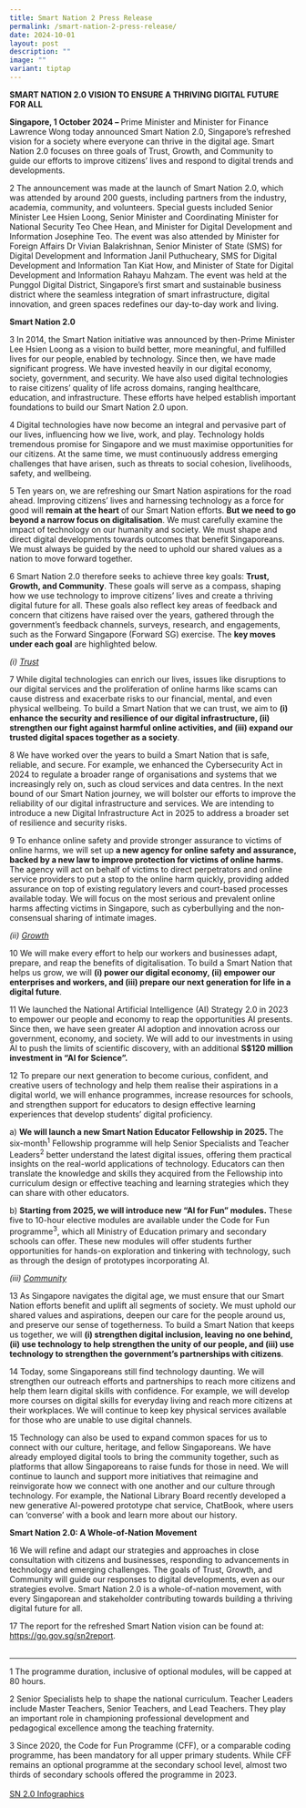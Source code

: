 ```yaml
---
title: Smart Nation 2 Press Release
permalink: /smart-nation-2-press-release/
date: 2024-10-01
layout: post
description: ""
image: ""
variant: tiptap
---
```

<p><strong>SMART NATION 2.0 VISION TO ENSURE A THRIVING DIGITAL FUTURE FOR ALL</strong>
</p>
<p><strong>Singapore, 1 October 2024 – </strong>Prime Minister and Minister
for Finance Lawrence Wong today announced Smart Nation 2.0, Singapore’s
refreshed vision for a society where everyone can thrive in the digital
age. Smart Nation 2.0 focuses on three goals of Trust, Growth, and Community
to guide our efforts to improve citizens’ lives and respond to digital
trends and developments.</p>
<p>2 The announcement was made at the launch of Smart Nation 2.0, which was
attended by around 200 guests, including partners from the industry, academia,
community, and volunteers. Special guests included Senior Minister Lee
Hsien Loong, Senior Minister and Coordinating Minister for National Security
Teo Chee Hean, and Minister for Digital Development and Information Josephine
Teo. The event was also attended by Minister for Foreign Affairs Dr Vivian
Balakrishnan, Senior Minister of State (SMS) for Digital Development and
Information Janil Puthucheary, SMS for Digital Development and Information
Tan Kiat How, and Minister of State for Digital Development and Information
Rahayu Mahzam. The event was held at the Punggol Digital District, Singapore’s
first smart and sustainable business district where the seamless integration
of smart infrastructure, digital innovation, and green spaces redefines
our day-to-day work and living.</p>
<p><strong>Smart Nation 2.0</strong>
</p>
<p>3 In 2014, the Smart Nation initiative was announced by then-Prime Minister
Lee Hsien Loong as a vision to build better, more meaningful, and fulfilled
lives for our people, enabled by technology. Since then, we have made significant
progress. We have invested heavily in our digital economy, society, government,
and security. We have also used digital technologies to raise citizens’
quality of life across domains, ranging healthcare, education, and infrastructure.
These efforts have helped establish important foundations to build our
Smart Nation 2.0 upon.</p>
<p>4<strong> </strong>Digital technologies have now become an integral and
pervasive part of our lives, influencing how we live, work, and play. Technology
holds tremendous promise for Singapore and we must maximise opportunities
for our citizens. At the same time, we must continuously address emerging
challenges that have arisen, such as threats to social cohesion, livelihoods,
safety, and wellbeing.</p>
<p>5 Ten years on, we are refreshing our Smart Nation aspirations for the
road ahead. Improving citizens’ lives and harnessing technology as a force
for good will <strong>remain at the heart</strong> of our Smart Nation efforts. <strong>But we need to go beyond a narrow focus on digitalisation</strong>.
We must carefully examine the impact of technology on our humanity and
society. We must shape and direct digital developments towards outcomes
that benefit Singaporeans. We must always be guided by the need to uphold
our shared values as a nation to move forward together.</p>
<p>6 Smart Nation 2.0 therefore seeks to achieve three key goals: <strong>Trust, Growth, and Community</strong>.
These goals will serve as a compass, shaping how we use technology to improve
citizens’ lives and create a thriving digital future for all. These goals
also reflect key areas of feedback and concern that citizens have raised
over the years, gathered through the government’s feedback channels, surveys,
research, and engagements, such as the Forward Singapore (Forward SG) exercise.
The <strong>key moves under each goal</strong> are highlighted below.</p>
<p><em>(i) <u>Trust</u></em>
</p>
<p>7 While digital technologies can enrich our lives, issues like disruptions
to our digital services and the proliferation of online harms like scams
can cause distress and exacerbate risks to our financial, mental, and even
physical wellbeing. To build a Smart Nation that we can trust, we aim to <strong>(i) enhance the security and resilience of our digital infrastructure, (ii) strengthen our fight against harmful online activities, and (iii) expand our trusted digital spaces together as a society</strong>.</p>
<p>8 We have worked over the years to build a Smart Nation that is safe,
reliable, and secure. For example, we enhanced the Cybersecurity Act in
2024 to regulate a broader range of organisations and systems that we increasingly
rely on, such as cloud services and data centres. In the next bound of
our Smart Nation journey, we will bolster our efforts to improve the reliability
of our digital infrastructure and services. We are intending to introduce
a new Digital Infrastructure Act in 2025 to address a broader set of resilience
and security risks.</p>
<p>9 To enhance online safety and provide stronger assurance to victims of
online harms, we will set up <strong>a new agency for online safety and assurance, backed by a new law to improve protection for victims of online harms. </strong>The
agency will act on behalf of victims to direct perpetrators and online
service providers to put a stop to the online harm quickly, providing added
assurance on top of existing regulatory levers and court-based processes
available today. We will focus on the most serious and prevalent online
harms affecting victims in Singapore, such as cyberbullying and the non-consensual
sharing of intimate images.</p>
<p><em>(ii) <u>Growth</u></em>
</p>
<p>10 We will make every effort to help our workers and businesses adapt,
prepare, and reap the benefits of digitalisation. To build a Smart Nation
that helps us grow, we will <strong>(i) power our digital economy, (ii) empower our enterprises and workers, and (iii) prepare our next generation for life in a digital future</strong>.</p>
<p>11 We launched the National Artificial Intelligence (AI) Strategy 2.0
in 2023 to empower our people and economy to reap the opportunities AI
presents. Since then, we have seen greater AI adoption and innovation across
our government, economy, and society. We will add to our investments in
using AI to push the limits of scientific discovery, with an additional <strong>S$120 million investment in “AI for Science”.</strong>
</p>
<p>12 To prepare our next generation to become curious, confident, and creative
users of technology and help them realise their aspirations in a digital
world, we will enhance programmes, increase resources for schools, and
strengthen support for educators to design effective learning experiences
that develop students’ digital proficiency.</p>
<p>a) <strong>We will launch a new Smart Nation Educator Fellowship in 2025. </strong>The
six-month<sup>1</sup> Fellowship programme will help Senior Specialists
and Teacher Leaders<sup>2</sup> better understand the latest digital issues,
offering them practical insights on the real-world applications of technology.
Educators can then translate the knowledge and skills they acquired from
the Fellowship into curriculum design or effective teaching and learning
strategies which they can share with other educators.</p>
<p>b) <strong>Starting from 2025, we will introduce new “AI for Fun” modules.</strong> These
five to 10-hour elective modules are available under the Code for Fun programme<sup>3</sup>,
which all Ministry of Education primary and secondary schools can offer.
These new modules will offer students further opportunities for hands-on
exploration and tinkering with technology, such as through the design of
prototypes incorporating AI.</p>
<p><em>(iii) <u>Community</u></em>
</p>
<p>13 As Singapore navigates the digital age, we must ensure that our Smart
Nation efforts benefit and uplift all segments of society. We must uphold
our shared values and aspirations, deepen our care for the people around
us, and preserve our sense of togetherness. To build a Smart Nation that
keeps us together, we will <strong>(i) strengthen digital inclusion, leaving no one behind, (ii) use technology to help strengthen the unity of our people, and (iii) use technology to strengthen the government’s partnerships with citizens</strong>.</p>
<p>14 Today, some Singaporeans still find technology daunting. We will strengthen
our outreach efforts and partnerships to reach more citizens and help them
learn digital skills with confidence. For example, we will develop more
courses on digital skills for everyday living and reach more citizens at
their workplaces. We will continue to keep key physical services available
for those who are unable to use digital channels.</p>
<p>15 Technology can also be used to expand common spaces for us to connect
with our culture, heritage, and fellow Singaporeans. We have already employed
digital tools to bring the community together, such as platforms that allow
Singaporeans to raise funds for those in need. We will continue to launch
and support more initiatives that reimagine and reinvigorate how we connect
with one another and our culture through technology. For example, the National
Library Board recently developed a new generative AI-powered prototype
chat service, ChatBook, where users can ‘converse’ with a book and learn
more about our history.</p>
<p><strong>Smart Nation 2.0: A Whole-of-Nation Movement</strong>
</p>
<p>16 We will refine and adapt our strategies and approaches in close consultation
with citizens and businesses, responding to advancements in technology
and emerging challenges. The goals of Trust, Growth, and Community will
guide our responses to digital developments, even as our strategies evolve.
Smart Nation 2.0 is a whole-of-nation movement, with every Singaporean
and stakeholder contributing towards building a thriving digital future
for all.</p>
<p>17 The report for the refreshed Smart Nation vision can be found at:
<a href="https://go.gov.sg/sn2report" rel="noopener noreferrer nofollow" target="_blank">https://go.gov.sg/sn2report</a>.
<br>
<br>
</p>
<hr>
<p>1 The programme duration, inclusive of optional modules, will be capped
at 80 hours.</p>
<p>2 Senior Specialists help to shape the national curriculum. Teacher Leaders
include Master Teachers, Senior Teachers, and Lead Teachers. They play
an important role in championing professional development and pedagogical
excellence among the teaching fraternity.</p>
<p>3 Since 2020, the Code for Fun Programme (CFF), or a comparable coding
programme, has been mandatory for all upper primary students. While CFF
remains an optional programme at the secondary school level, almost two
thirds of secondary schools offered the programme in 2023.
<br>
<br><a href="/files/3__SN2_Infographics_27_Sep_1745.pdf" rel="noopener nofollow" target="_blank">SN 2.0 Infographics</a>
<br>
</p>